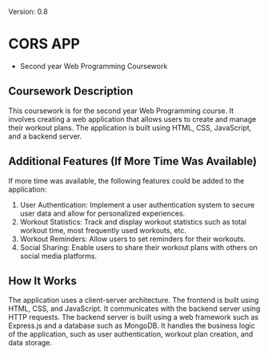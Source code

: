 Version: 0.8

# CORS APP

- Second year Web Programming Coursework

## Coursework Description

This coursework is for the second year Web Programming course. It involves creating a web application that allows users to create and manage their workout plans. The application is built using HTML, CSS, JavaScript, and a backend server.

## Additional Features (If More Time Was Available)

If more time was available, the following features could be added to the application:

1. User Authentication: Implement a user authentication system to secure user data and allow for personalized experiences.
2. Workout Statistics: Track and display workout statistics such as total workout time, most frequently used workouts, etc.
3. Workout Reminders: Allow users to set reminders for their workouts.
4. Social Sharing: Enable users to share their workout plans with others on social media platforms.

## How It Works

The application uses a client-server architecture. The frontend is built using HTML, CSS, and JavaScript. It communicates with the backend server using HTTP requests. The backend server is built using a web framework such as Express.js and a database such as MongoDB. It handles the business logic of the application, such as user authentication, workout plan creation, and data storage.
